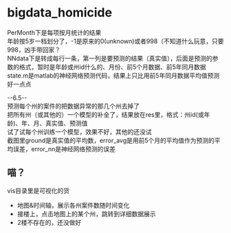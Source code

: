 # bigdata_homicide
PerMonth下是每项按月统计的结果  
	年龄按5岁一档划分了，-1是原来的0(unknown)或者998（不知道什么玩意，只要998，凶手带回家？  
NNdata下是转成每行一条，第一列是要预测的结果（真实值），后面是预测的参数的格式，暂时是年龄或州id什么的、月份、前5个月数据、前5年同月数据  
state.m是matlab的神经网络预测代码，结果上只比用前5年同月数据平均值预测好一点点  

--6.5--  
预测每个州的案件的把数据异常的那几个州去掉了  
把所有州（或其他的）一个模型的补全了，结果放在res里，格式：州id(或年龄)、年、月、真实值、预测值  
试了试每个州训练一个模型，效果不好，其他的还没试  
截图里ground是真实值的平均数，error_avg是用前5个月的平均值作为预测的平均误差，error_nn是神经网络预测的误差

## 喵？
vis目录里是可视化的货
* 地图&时间轴，展示各州案件数随时间变化
* 接楼上，点击地图上的某个州，跳转到详细数据展示
* 2楼不存在的，还没做好
 